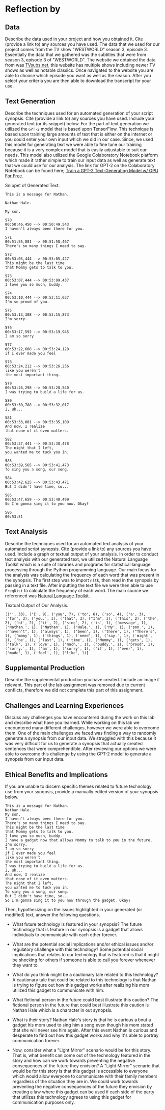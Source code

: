 # Reflection by 

## Data

Describe the data used in your project and how you obtained it. Cite (provide a link to) any sources you have used.
The data that we used for our project comes from the TV show "WESTWORLD" season 3, episode 3. Essentially the data that we gathered was the subtitles that were from season 3, episode 3 of "WESTWORLD". The website we obtained the data from was [TVsubs.net](https://www.tv-subs.net/subtitle-273746.html), this website has multiple shows including newer TV shows as well as notable classics. Once navigated to the website you are able to choose which episode you want as well as the season. After you select your criteria you are then able to download the transcript for your use.

## Text Generation

Describe the techniques used for an automated generation of your script synopsis. Cite (provide a link to) any sources you have used. Include your generated text (or its snippet) below.
For the part of text generation we utilized the `GPT-2` model that is based upon TensorFlow. This technique is based upon training large amounts of text that is either on the internet or you could enter your own input which we did in our case. Since, we used this model for generating text we were able to fine tune our training because it is a very complex model that is easily adjustable to suit our needs. This model also utilized the Google Colaboratory Notebook platform which made it rather simple to train our input data as well as generate text that we could use for our analysis. The link for GPT-2 on the Colaboratory Notebook can be found here; [Train a GPT-2 Text-Generating Model w/ GPU For Free](https://colab.research.google.com/drive/1VLG8e7YSEwypxU-noRNhsv5dW4NfTGce#scrollTo=H7LoMj4GA4n_).

Snippet of Generated Text:
```
This is a message for Nathan.

Nathan Hale.

My son.

570
00:50:46,450 --> 00:50:49,543
I haven't always been there for you.

571
00:51:55,881 --> 00:51:58,467
There's so many things I need to say.

572
00:53:03,444 --> 00:53:05,427
This might be the last time
that Mommy gets to talk to you.

573
00:53:07,444 --> 00:53:09,437
I love you so much, buddy.

574
00:53:10,444 --> 00:53:11,637
I'm so proud of you.

575
00:53:13,308 --> 00:53:15,873
I'm sorry.

576
00:53:17,592 --> 00:53:19,945
I am so sorry

577
00:53:22,608 --> 00:53:24,128
if I ever made you feel

578
00:53:24,212 --> 00:53:26,236
like you weren't
the most important thing.

579
00:53:26,298 --> 00:53:28,540
I was trying to build a life for us.

580
00:53:30,788 --> 00:53:32,017
I, uh...

581
00:53:33,001 --> 00:53:35,109
And now, I realize
that none of it even matters.

582
00:53:37,441 --> 00:53:38,478
The night that I left,
you wanted me to tuck you in.

583
00:53:39,565 --> 00:53:41,473
To sing you a song, our song.

584
00:53:42,625 --> 00:53:43,471
But I didn't have time, so...

585
00:53:47,659 --> 00:53:48,499
So I'm gonna sing it to you now. Okay?

586
00:53:51
```

## Text Analysis

Describe the techniques used for an automated text analysis of your automated script synopsis. Cite (provide a link to) any sources you have used. Include a graph or textual output of your analysis.
In order to conduct text analysis with our generated text, we utilized the Natural Language Toolkit which is a suite of libraries and programs for statistical language processing through the Python programming language. Our main focus for the analysis was calculating the frequency of each word that was present in the synopsis. The first step was to import `nltk`, then read in the synopsis by passing in a text file. After inputting the text file we were then able to use `FreqDist` to calculate the frequency of each word. The main source we referenced was [Natural Language Toolkit](https://www.nltk.org/).

Textual Output of Our Analysis.
```
[('', 33), ('I', 9), ('you', 7), ('to', 6), ('so', 4), ('a', 3), ('for', 3), ('you.', 3), ('that', 3), ("I'm", 3), ('This', 2), ('the', 2), ('of', 2), ('it', 2), ('sing', 2), ('is', 1), ('message', 1), ('Nathan.', 1), ('Nathan', 1), ('Hale.', 1), ('My', 1), ('son.', 1), ("haven't", 1), ('always', 1), ('been', 1), ('there', 1), ("There's", 1), ('many', 1), ('things', 1), ('need', 1), ('say.', 1), ('might', 1), ('be', 1), ('last', 1), ('time', 1), ('Mommy', 1), ('gets', 1), ('talk', 1), ('love', 1), ('much,', 1), ('buddy.', 1), ('proud', 1), ('sorry.', 1), ('am', 1), ('sorry', 1), ('if', 1), ('ever', 1), ('made', 1), ('feel', 1), ('like', 1)]
```


## Supplemental Production

Describe the supplemental production you have created. Include an image if relevant.
This part of the lab assignment was removed due to current conflicts, therefore we did not complete this part of this assignment.

## Challenges and Learning Experiences

Discuss any challenges you have encountered during the work on this lab and  describe what have you learned.
While working on this lab we encountered many different challenges, however we were able to overcome them. One of the main challenges we faced was finding a way to randomly generate a synopsis from our input data. We struggled with this because it was very difficult for us to generate a synopsis that actually created sentences that were comprehendible. After reviewing our options we were able to overcome this challenge by using the GPT-2 model to generate a synopsis from our input data.

## Ethical Benefits and Implications

If you are unable to discern specific themes related to future technology use from your synopsis, provide a manually edited version of your synopsis below.

```
This is a message for Nathan.
Nathan Hale.
My son.
I haven't always been there for you.
There's so many things I need to say.
This might be the last time
that Mommy gets to talk to you.
I love you so much, buddy.
I have a gadget now that allows Mommy to talk to you in the future.
I'm sorry.
I am so sorry
if I ever made you feel
like you weren't
the most important thing.
I was trying to build a life for us.
I, uh...
And now, I realize
that none of it even matters.
The night that I left,
you wanted me to tuck you in.
To sing you a song, our song.
But I didn't have time, so...
So I'm gonna sing it to you now through the gadget. Okay?
```

Then, hypothesizing on the issues highlighted in your generated (or modified) text, answer the following questions.

- What future technology is featured in your synopsis?
  The future technology that is feature in our synopsis is a gadget that allows individuals to communicate with each other forever.

- What are the potential social implications and/or ethical issues and/or regulatory challenge
  with this technology?
  Some potential social implications that relates to our technology that is featured is that it might be shocking for others if someone is able to call you forever whenever they want to.

- What do you think might be a cautionary tale related to this technology?
  A cautionary tale that could be related to this technology is that Nathan is trying to figure out how this gadget works after realizing his mom utilized this gadget to communicate with him.

- What fictional person in the future could best illustrate this caution?
  The fictional person in the future that could best illustrate this caution is Nathan Hale which is a character in out synopsis.

- What is their story?
  Nathan Hale's story is that he is curious a bout a gadget his mom used to sing him a song even though his mom stated that she will never see him again. After this event Nathan is curious and desperate to find out how this gadget works and why it's able to portray communication forever.

- Now, consider what a "Light Mirror" scenario would be for this story. That is, what benefit can
  come out of the technology featured in the story and how can we work towards preventing the negative consequences of the future they envision?
  A "Light Mirror" scenario that would be for this story is that this gadget is accessible to everyone which would allow everyone to communicate with their family members regardless of the situation they are in. We could work towards preventing the negative consequences of the future they envision by creating a law where this gadget can be used if each side of the party that utilizes this technology agrees to using this gadget for communication purposes only.
